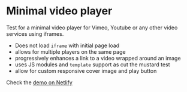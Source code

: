 # Minimal video player

Test for a minimal video player for Vimeo, Youtube or any other video services using iframes.

- Does not load `iframe` with initial page load
- allows for multiple players on the same page
- progressively enhances a link to a video wrapped around an image
- uses JS modules and `template` support as cut the mustard test
- allow for custom responsive cover image and play button

Check the [demo on Netlify](https://minimalvideoplayer.netlify.app)
